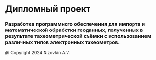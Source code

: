 # Дипломный проект

### Разработка программного обеспечения для импорта и математической обработки геоданных, полученных в результате тахеометрической съёмки с использованием различных типов электронных тахеометров.

@ Copyright 2024 Nizovkin A.V.
